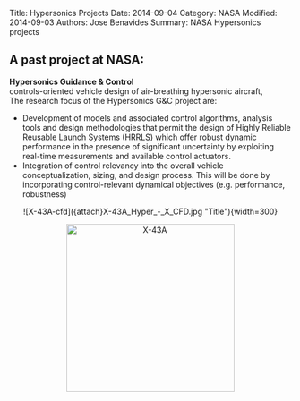 Title: Hypersonics Projects
Date: 2014-09-04 
Category: NASA
Modified: 2014-09-03 
Authors: Jose Benavides
Summary: NASA Hypersonics projects 

## A past project at NASA:

**Hypersonics Guidance & Control**  
controls-oriented vehicle design of air-breathing hypersonic aircraft,  
The research focus of the Hypersonics G&C project are:  
   - Development of models and associated control algorithms, analysis tools and design methodologies that permit the design of Highly Reliable Reusable Launch Systems (HRRLS) which offer robust dynamic performance in the presence of significant uncertainty by exploiting real-time measurements and available control actuators.  
   - Integration of control relevancy into the overall vehicle conceptualization, sizing, and design process. This will be done by incorporating control-relevant dynamical objectives (e.g. performance, robustness)  
  
<center>
![X-43A-cfd]({attach}X-43A_Hyper_-_X_CFD.jpg "Title"){width=300}
</center>

<p align="center">
    <img src="{attach}X43a.jpg" alt="X-43A" width="300">
</p>

